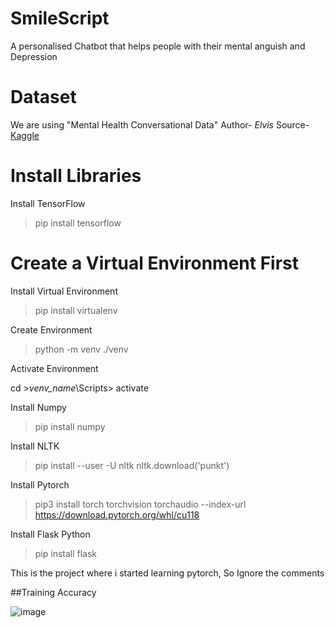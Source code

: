 # SmileScript
A personalised Chatbot that helps people with their mental anguish and Depression

# Dataset
We are using "Mental Health Conversational Data" 
Author- *Elvis* 
Source- [Kaggle](https://www.kaggle.com/datasets/elvis23/mental-health-conversational-data)

# Install Libraries
Install TensorFlow
>pip install tensorflow

# Create a Virtual Environment First 
Install Virtual Environment
>pip install virtualenv
>
Create Environment
>python -m venv ./venv
>
Activate Environment

cd >*venv_name*\Scripts> activate

Install Numpy
>pip install numpy
>
Install NLTK
>pip install --user -U nltk
>nltk.download('punkt')
>
Install Pytorch
>pip3 install torch torchvision torchaudio --index-url https://download.pytorch.org/whl/cu118

>
Install Flask Python
>pip install flask 


This is the project where i started learning pytorch, So Ignore the comments


##Training Accuracy


![image](https://github.com/user-attachments/assets/846891b8-7913-4f41-8dd3-ef98c43f2daa)

